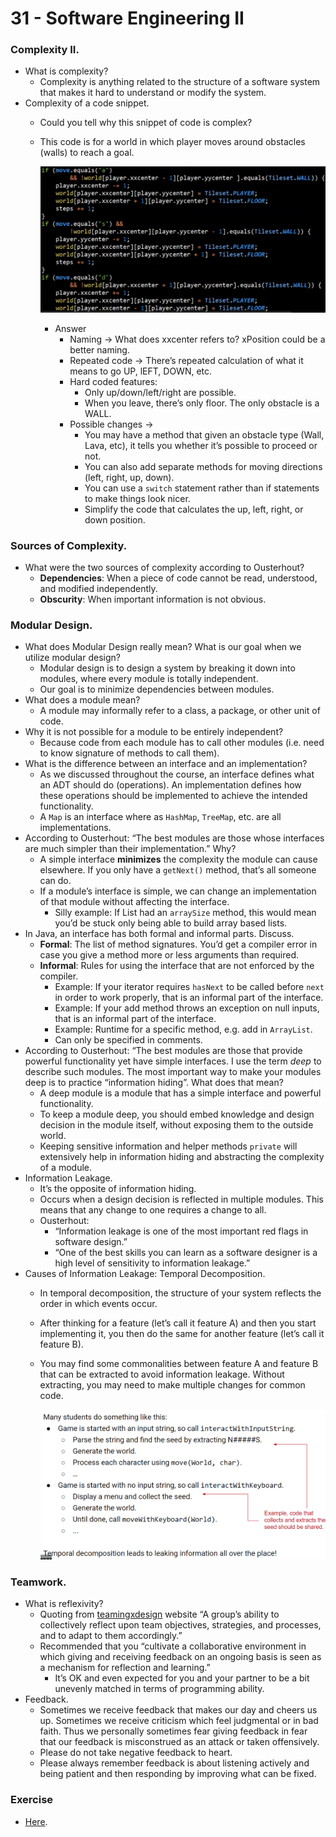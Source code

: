 # 31 - Software Engineering II

### Complexity II.

- What is complexity?
    - Complexity is anything related to the structure of a software system that makes it hard to understand or modify the system.
- Complexity of a code snippet.
    - Could you tell why this snippet of code is complex?
    - This code is for a world in which player moves around obstacles (walls) to reach a goal.
        
        ![Untitled](31%20-%20Software%20Engineering%20II%206027ee1b0ead45ec8d62a733b5d04cc5/Untitled.png)
        
        - Answer
            - Naming → What does xxcenter refers to? xPosition could be a better naming.
            - Repeated code → There’s repeated calculation of what it means to go UP, lEFT, DOWN, etc.
            - Hard coded features:
                - Only up/down/left/right are possible.
                - When you leave, there’s only floor. The only obstacle is a WALL.
            - Possible changes →
                - You may have a method that given an obstacle type (Wall, Lava, etc), it tells you whether it’s possible to proceed or not.
                - You can also add separate methods for moving directions (left, right, up, down).
                - You can use a `switch` statement rather than if statements to make things look nicer.
                - Simplify the code that calculates the up, left, right, or down position.

### Sources of Complexity.

- What were the two sources of complexity according to Ousterhout?
    - **Dependencies**: When a piece of code cannot be read, understood, and modified independently.
    - **Obscurity**: When important information is not obvious.

### Modular Design.

- What does Modular Design really mean? What is our goal when we utilize modular design?
    - Modular design is to design a system by breaking it down into modules, where every module is totally independent.
    - Our goal is to minimize dependencies between modules.
- What does a module mean?
    - A module may informally refer to a class, a package, or other unit of code.
- Why it is not possible for a module to be entirely independent?
    - Because code from each module has to call other modules (i.e. need to know signature of methods to call them).
- What is the difference between an interface and an implementation?
    - As we discussed throughout the course, an interface defines what an ADT should do (operations). An implementation defines how these operations should be implemented to achieve the intended functionality.
    - A `Map` is an interface where as `HashMap`, `TreeMap`, etc. are all implementations.
- According to Ousterhout: “The best modules are those whose interfaces are much simpler than their implementation.” Why?
    - A simple interface **minimizes** the complexity the module can cause elsewhere. If you only have a `getNext()` method, that’s all someone can do.
    - If a module’s interface is simple, we can change an implementation of that module without affecting the interface.
        - Silly example: If List had an `arraySize` method, this would mean you’d be stuck only being able to build array based lists.
- In Java, an interface has both formal and informal parts. Discuss.
    - **Formal**: The list of method signatures. You’d get a compiler error in case you give a method more or less arguments than required.
    - **Informal**: Rules for using the interface that are not enforced by the compiler.
        - Example: If your iterator requires `hasNext` to be called before `next` in order to work properly, that is an informal part of the interface.
        - Example: If your add method throws an exception on null inputs, that is an informal part of the interface.
        - Example: Runtime for a specific method, e.g. add in `ArrayList`.
        - Can only be specified in comments.
- According to Ousterhout: “The best modules are those that provide powerful functionality yet have simple interfaces. I use the term *deep* to describe such modules. The most important way to make your modules deep is to practice “information hiding”. What does that mean?
    - A deep module is a module that has a simple interface and powerful functionality.
    - To keep a module deep, you should embed knowledge and design decision in the module itself, without exposing them to the outside world.
    - Keeping sensitive information and helper methods `private` will extensively help in information hiding and abstracting the complexity of a module.
- Information Leakage.
    - It’s the opposite of information hiding.
    - Occurs when a design decision is reflected in multiple modules. This means that any change to one requires a change to all.
    - Ousterhout:
        - “Information leakage is one of the most important red flags in software design.”
        - “One of the best skills you can learn as a software designer is a high level of sensitivity to information leakage.”
- Causes of Information Leakage: Temporal Decomposition.
    - In temporal decomposition, the structure of your system reflects the order in which events occur.
    - After thinking for a feature (let’s call it feature A) and then you start implementing it, you then do the same for another feature (let’s call it feature B).
    - You may find some commonalities between feature A and feature B that can be extracted to avoid information leakage. Without extracting, you may need to make multiple changes for common code.
        
        ![Untitled](31%20-%20Software%20Engineering%20II%206027ee1b0ead45ec8d62a733b5d04cc5/Untitled%201.png)
        

### Teamwork.

- What is reflexivity?
    - Quoting from [teamingxdesign](http://www.teamingxdesign.com) website “A group’s ability to collectively reflect upon team objectives, strategies, and processes, and to adapt to them accordingly.”
    - Recommended that you “cultivate a collaborative environment in which giving and receiving feedback on an ongoing basis is seen as a mechanism for reflection and learning.”
        - It’s OK and even expected for you and your partner to be a bit unevenly matched in terms of programming ability.
- Feedback.
    - Sometimes we receive feedback that makes our day and cheers us up. Sometimes we receive criticism which feel judgmental or in bad faith. Thus we personally sometimes fear giving feedback in fear that our feedback is misconstrued as an attack or taken offensively.
    - Please do not take negative feedback to heart.
    - Please always remember feedback is about listening actively and being patient and then responding by improving what can be fixed.

### Exercise

- [Here](https://cs61b-2.gitbook.io/cs61b-textbook/31.-software-engineering-ii/31.5-exerises).